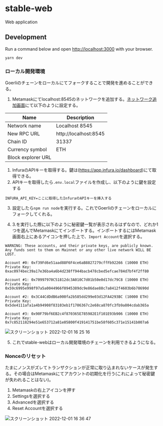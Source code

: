 # stable-web

Web application

## Development

Run a command below and open [http://localhost:3000](http://localhost:3000) with your browser.

```bash
yarn dev
```

### ローカル開発環境

Goerliのチェーンをローカルにてフォークすることで開発を進めることができる。

1. Metamaskにてlocalhost:8545のネットワークを追加する。[ネットワーク追加画面](chrome-extension://nkbihfbeogaeaoehlefnkodbefgpgknn/home.html#settings/networks/add-network)にて以下のように設定する。

| Name               | Description           |
|--------------------|-----------------------|
| Network name       | Localhost 8545        |
| New RPC URL        | http://localhost:8545 |
| Chain ID           | 31337                 |
| Currency symbol    | ETH                   |
| Block explorer URL |                       |

1. InfuraのAPIキーを取得する。鍵は(https://app.infura.io/dashboard)にて取得できる。
2. APIキーを取得したら`.env.local`ファイルを作成し、以下のように鍵を設定する

```
INFURA_API_KEY=ここに取得したInfuraのAPIキーを挿入する
```

3. 設定したら`npm run node`を実行する。これでGoerliのチェーンをローカルにフォークしてくれる。

4. 3.を実行した際に以下のように秘密鍵一覧が表示されるはずなので、どれか1つを選んでMetamaskにてインポートする。インポートするにはMetamask画面右上にあるアイコンを押した上で、`Import Account`を選択する。

```terminal
WARNING: These accounts, and their private keys, are publicly known.
Any funds sent to them on Mainnet or any other live network WILL BE LOST.

Account #0: 0xf39Fd6e51aad88F6F4ce6aB8827279cffFb92266 (10000 ETH)
Private Key: 0xac0974bec39a17e36ba4a6b4d238ff944bacb478cbed5efcae784d7bf4f2ff80

Account #1: 0x70997970C51812dc3A010C7d01b50e0d17dc79C8 (10000 ETH)
Private Key: 0x59c6995e998f97a5a0044966f0945389dc9e86dae88c7a8412f4603b6b78690d

Account #2: 0x3C44CdDdB6a900fa2b585dd299e03d12FA4293BC (10000 ETH)
Private Key: 0x5de4111afa1a4b94908f83103eb1f1706367c2e68ca870fc3fb9a804cdab365a

Account #3: 0x90F79bf6EB2c4f870365E785982E1f101E93b906 (10000 ETH)
Private Key: 0x7c852118294e51e653712a81e05800f419141751be58f605c371e15141b007a6
```

![スクリーンショット 2022-12-01 16 25 16](https://user-images.githubusercontent.com/15665039/204991708-ba09d09f-80ac-4a05-9fb0-95b6a39b7ede.png)

5. これでstable-webはローカル開発環境のチェーンを利用できるようになる。

### Nonceのリセット

たまにノンスがズレてトランザクションが正常に取り込まれないケースが発生する。その場合はMetamaskにてアカウントの初期化を行う(これによって秘密鍵が失われることはない)。

1. Metamaskの右上アイコンを押す
2. Settingsを選択する
3. Advancedを選択する
4. Reset Accountを選択する

![スクリーンショット 2022-12-01 16 36 47](https://user-images.githubusercontent.com/15665039/204993842-815a300d-734a-418b-beb8-2fd68dd663d6.png)
